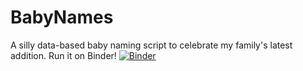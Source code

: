 # BabyNames
A silly data-based baby naming script to celebrate my family's latest addition.
Run it on Binder!
[![Binder](https://mybinder.org/badge_logo.svg)](https://mybinder.org/v2/gh/AlastairKelly/BabyNames/HEAD?labpath=Goldilocks%20Name%20Picker.ipynb)
